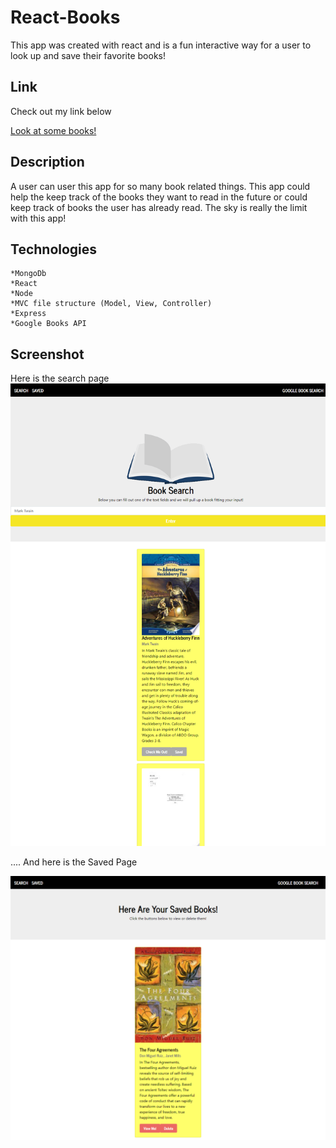 # React-Books

This app was created with react and is a fun interactive way for a user to look up and save their favorite books!

## Link

Check out my link below

[Look at some books!](https://react-book-search1.herokuapp.com/)

## Description

A user can user this app for so many book related things. This app could help the keep track of the books they want to read in the future or could keep track of books the user has already read. The sky is really the limit with this app!

## Technologies

    *MongoDb
    *React
    *Node
    *MVC file structure (Model, View, Controller)
    *Express
    *Google Books API
## Screenshot

Here is the search page
![Screenshot](/imgs/react-books-search.png "Search Page")

.... And here is the Saved Page

![Screenshot](/imgs/react-books-saved.png "Saved Page")
